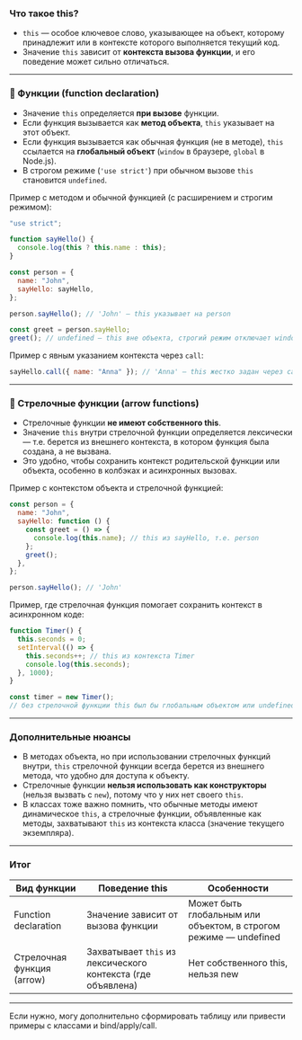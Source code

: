 ### Что такое this?

- `this` — особое ключевое слово, указывающее на объект, которому принадлежит или в контексте которого выполняется текущий код.
- Значение `this` зависит от **контекста вызова функции**, и его поведение может сильно отличаться.

---

### 🔹 Функции (function declaration)

- Значение `this` определяется **при вызове** функции.
- Если функция вызывается как **метод объекта**, `this` указывает на этот объект.
- Если функция вызывается как обычная функция (не в методе), `this` ссылается на **глобальный объект** (`window` в браузере, `global` в Node.js).
- В строгом режиме (`'use strict'`) при обычном вызове `this` становится `undefined`.

Пример с методом и обычной функцией (с расширением и строгим режимом):

```js
"use strict";

function sayHello() {
  console.log(this ? this.name : this);
}

const person = {
  name: "John",
  sayHello: sayHello,
};

person.sayHello(); // 'John' — this указывает на person

const greet = person.sayHello;
greet(); // undefined — this вне объекта, строгий режим отключает window
```

Пример с явным указанием контекста через `call`:

```js
sayHello.call({ name: "Anna" }); // 'Anna' — this жестко задан через call
```

---

### 🔹 Стрелочные функции (arrow functions)

- Стрелочные функции **не имеют собственного this**.
- Значение `this` внутри стрелочной функции определяется лексически — т.е. берется из внешнего контекста, в котором функция была создана, а не вызвана.
- Это удобно, чтобы сохранить контекст родительской функции или объекта, особенно в колбэках и асинхронных вызовах.

Пример с контекстом объекта и стрелочной функцией:

```js
const person = {
  name: "John",
  sayHello: function () {
    const greet = () => {
      console.log(this.name); // this из sayHello, т.е. person
    };
    greet();
  },
};

person.sayHello(); // 'John'
```

Пример, где стрелочная функция помогает сохранить контекст в асинхронном коде:

```js
function Timer() {
  this.seconds = 0;
  setInterval(() => {
    this.seconds++; // this из контекста Timer
    console.log(this.seconds);
  }, 1000);
}

const timer = new Timer();
// без стрелочной функции this был бы глобальным объектом или undefined
```

---

### Дополнительные нюансы

- В методах объекта, но при использовании стрелочных функций внутри, `this` стрелочной функции всегда берется из внешнего метода, что удобно для доступа к объекту.
- Стрелочные функции **нельзя использовать как конструкторы** (нельзя вызвать с `new`), потому что у них нет своего `this`.
- В классах тоже важно помнить, что обычные методы имеют динамическое `this`, а стрелочные функции, объявленные как методы, захватывают `this` из контекста класса (значение текущего экземпляра).

---

### Итог

| Вид функции                | Поведение this                                               | Особенности                                                      |
| -------------------------- | ------------------------------------------------------------ | ---------------------------------------------------------------- |
| Function declaration       | Значение зависит от вызова функции                           | Может быть глобальным или объектом, в строгом режиме — undefined |
| Стрелочная функция (arrow) | Захватывает `this` из лексического контекста (где объявлена) | Нет собственного this, нельзя new                                |

---

Если нужно, могу дополнительно сформировать таблицу или привести примеры с классами и bind/apply/call.

